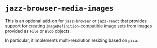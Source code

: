 # `jazz-browser-media-images`

This is an optional add-on for `jazz-browser` or `jazz-react` that provides support for creating `ImageDefinition`-compatible image sets from images provided as `File` or `Blob` objects.

In particular, it implements multi-resolution resizing based on `pica`.